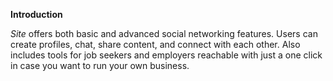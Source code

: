 **Introduction**

_Site_ offers both basic and advanced social networking features.
Users can create profiles, chat, share content, and connect with each other.
Also includes tools for job seekers and employers reachable with just a one click in case you want to run your own business.
